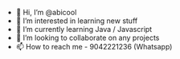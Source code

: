 - 👋 Hi, I’m @abicool
- 👀 I’m interested in learning new stuff
- 🌱 I’m currently learning Java / Javascript
- 💞️ I’m looking to collaborate on any projects
- 📫 How to reach me - 9042221236 (Whatsapp)

<!---
abicool/abicool is a ✨ special ✨ repository because its `README.md` (this file) appears on your GitHub profile.
You can click the Preview link to take a look at your changes.
--->

